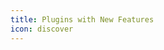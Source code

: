 ```yaml
---
title: Plugins with New Features
icon: discover
---
```


<ProjectPanel v-for="item in config" v-bind="item" />

<script setup lang="ts">
import config from '@feature-plugin-config'
</script>
